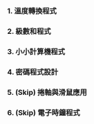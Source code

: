 ### 1. 溫度轉換程式

### 2. 級數和程式

### 3. 小小計算機程式

### 4. 密碼程式設計

### 5. (Skip) 捲軸與滑鼠應用

### 6. (Skip) 電子時鐘程式